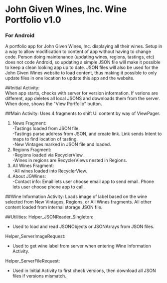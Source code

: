 # John Given Wines, Inc. Wine Portfolio v1.0
### For Android
A portfolio app for John Given Wines, Inc. displaying all their wines. Setup in a way to allow modification to content of app without having to change code. Person doing maintenance (updating wines, regions, tastings, etc) does not code Android, so updating a simple JSON file will make it possible to keep a clean looking app up to date.  JSON files will also be used for the John Given Wines website to load content, thus making it possible to only update files in one location to update this app and the website.

##Initial Activity:  
When app starts, checks with server for version information. If verions are different, app deletes all local JSONS and downloads them from the server. When done, shows the "View Portfolio" button.  

##Main Activity:
Uses 4 fragments to shift UI content by way of ViewPager.  
   1. News Fragment:  
  -Tastings loaded from JSON file.  
  -Tastings parse address from JSON, and create link. Link sends Intent to maps to find location of tasting.  
  -New Vintages marked in JSON file and loaded.  
   2.  Regions Fragment:  
  -Regions loaded via RecyclerView.  
  -Wines in regions are RecyclerViews nested in Regions.  
   3. All Wines Fragment:  
  -All wines loaded into RecyclerView.  
   4. About JGWines:  
  -Contact info: Email lets user choose email app to send email. Phone lets user choose phone app to call.
		
##Wine Information Activity:
Loads image of label based on the wine selected from New Vintages, Regions, or All Wines fragments. All other content loaded from internal storage JSON file.

##Utilities:
Helper_JSONReader_Singleton:
- Used to load and read JSONObjects or JSONArrays from JSON files. 
  
Helper_ServerImageRequest:  
- Used to get wine label from server when entering Wine Information Activity.  
  
Helper_ServerFileRequest:  
- Used in Initial Activity to first check versions, then download all JSON files if versions mismatch.
